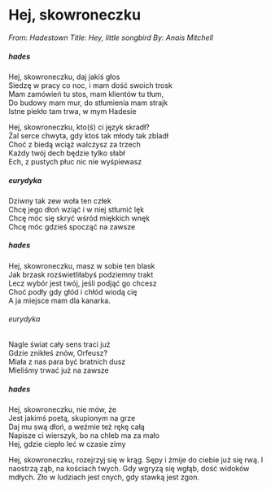 # Hej, skowroneczku
_From_: _Hadestown_
_Title_: _Hey, little songbird_
_By_: _Anais Mitchell_

##### hades
Hej, skowroneczku, daj jakiś głos  
 Siedzę w pracy co noc, i mam dość swoich trosk  
Mam zamówień tu stos, mam klientów tu tłum,  
Do budowy mam mur, do stłumienia mam strajk  
Istne piekło tam trwa, w mym Hadesie  

Hej, skowroneczku, kto(ś) ci język skradł?  
Żal serce chwyta, gdy ktoś tak młody tak zbladł  
Choć z biedą wciąż walczysz za trzech  
Każdy twój dech będzie tylko słabł  
Ech, z pustych płuc nic nie wyśpiewasz  

##### eurydyka  
Dziwny tak zew woła ten człek    
Chcę jego dłoń wziąć i w niej stłumić lęk  
Chcę móc się skryć wśród miękkich wnęk  
Chcę móc gdzieś spocząć na zawsze  

##### hades  
Hej, skowroneczku, masz w sobie ten blask  
Jak brzask rozświetliłabyś podziemny trakt  
Lecz wybór jest twój, jeśli podjąć go chcesz  
Choć podły gdy głód i chłód wiodą cię  
A ja miejsce mam dla kanarka. 

###### eurydyka
Nagle świat cały sens traci już  
Gdzie znikłeś znów, Orfeusz?  
Miała z nas para być bratnich dusz  
Mieliśmy trwać już na zawsze  

##### hades
Hej, skowroneczku, nie mów, że  
Jest jakimś poetą, skupionym na grze   
Daj mu swą dłoń, a weźmie też rękę całą   
Napisze ci wierszyk, bo na chleb ma za mało   
Hej, gdzie ciepło leć w czasie zimy 

Hej, skowroneczku, rozejrzyj się w krąg. 
Sępy i żmije do ciebie już się rwą. 
I naostrzą ząb, na kościach twych. 
Gdy wgryzą się wgłąb, dość widoków mdłych. 
Zło w ludziach jest cnych, gdy stawką jest zgon. 
